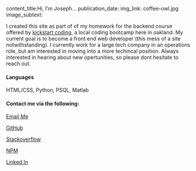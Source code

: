 content_title:Hi, I'm Joseph...
publication_date:
img_link: coffee-owl.jpg
image_subtext:

<p>I created this site as part of of my homework
  for the backend course offered by <a href="#">kickstart coding</a>,
  a local coding bootcamp here in oakland. My current goal is to become a
  front end web developer (this mess of a site notwithstanding).
  I currently work for a large tech company in an operations role, but am interested in moving into a more techincal position.
  Always interested in hearing about new opertunities, so please
  dont hesitate to reach out. </p>
<h4>Languages</h4>
<p>HTML/CSS, Python, PSQL, Matlab</p>
<h4>Contact me via the following:</h4>
<p class="nav-item sidebar-buttons">
  <a class="nav-link" href="mailto:joseph.james.reid+personalwebsite@gmail.com"><i class="fas fa-at"></i> Email Me</a>
</p>
<p class="nav-item sidebar-buttons">
  <a class="nav-link" href="https://github.com/sudo-joseph"><i class="fab fa-github"></i> GitHub</a>
</p>
<p class="nsav-item sidebar-buttons">
  <a class="nav-link" href="https://stackoverflow.com/users/12000941/joseph-reid"><i class="fab fa-stack-overflow"></i> Stackoverflow</a>
</p>
<p class="nav-item sidebar-buttons">
  <a class="nav-link" href="https://www.npmjs.com/~sudo-joseph"><i class="fab fa-npm"></i> NPM</a>
  <p class="nav-item sidebar-buttons">
    <a class="nav-link" href="https://www.linkedin.com/in/josephjamesreid/"><i class="fab fa-linkedin"></i> Linked In</a>
  </p>
